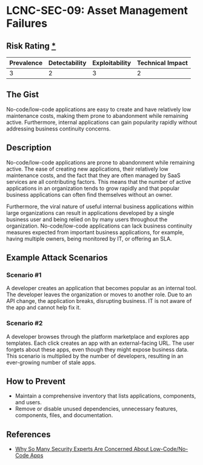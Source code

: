 # LCNC-SEC-09: Asset Management Failures

## Risk Rating [*](https://owasp.org/www-project-top-ten/2017/Note_About_Risks)

| Prevalence | Detectability | Exploitability | Technical Impact |
| --- | --- | --- | --- |
| 3 | 2 | 3 | 2 |

## The Gist

No-code/low-code applications are easy to create and have relatively low maintenance costs, making them prone to abandonment while remaining active.
Furthermore, internal applications can gain popularity rapidly without addressing business continuity concerns.

## Description

No-code/low-code applications are prone to abandonment while remaining active.
The ease of creating new applications, their relatively low maintenance costs, and the fact that they are often managed by SaaS services are all contributing factors. 
This means that the number of active applications in an organization tends to grow rapidly and that popular business applications can often find themselves without an owner.

Furthermore, the viral nature of useful internal business applications within large organizations can result in applications developed by a single business user and being relied on by many users throughout the organization.
No-code/low-code applications can lack business continuity measures expected from important business applications, for example, having multiple owners, being monitored by IT, or offering an SLA.

## Example Attack Scenarios

### Scenario #1

A developer creates an application that becomes popular as an internal tool.
The developer leaves the organization or moves to another role.
Due to an API change, the application breaks, disrupting business.
IT is not aware of the app and cannot help fix it.

### Scenario #2

A developer browses through the platform marketplace and explores app templates.
Each click creates an app with an external-facing URL.
The user forgets about these apps, even though they might expose business data.
This scenario is multiplied by the number of developers, resulting in an ever-growing number of stale apps.

## How to Prevent

- Maintain a comprehensive inventory that lists applications, components, and users.
- Remove or disable unused dependencies, unnecessary features, components, files, and documentation.

## References

- [Why So Many Security Experts Are Concerned About Low-Code/No-Code Apps](https://www.darkreading.com/dr-tech/why-so-many-security-experts-are-concerned-about-low-code-no-code-apps)